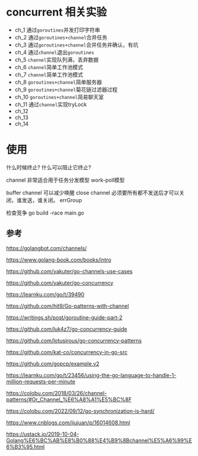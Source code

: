 # concurrent 相关实验

- ch_1 通过`goroutines`并发打印字符串
- ch_2 通过`goroutines+channel`合并任务
- ch_3 通过`goroutines+channel`合并任务并确认，有坑
- ch_4 通过`channel`退出`goroutines`
- ch_5 `channel`实现队列满，丢弃数据
- ch_6 `channel`简单工作池模式
- ch_7 `channel`简单工作池模式
- ch_8 `goroutines+channel`简单服务器
- ch_9 `goroutines+channel`菊花链过滤器过程
- ch_10 `goroutines+channel`简易聊天室
- ch_11 通过`channel`实现tryLock
- ch_12
- ch_13
- ch_14


# 使用
什么时候终止?
什么可以阻止它终止?

channel 非常适合用于任务分发模型 work-poll模型

buffer channel 可以减少唤醒 
close channel 必须要所有都不发送后才可以关闭，谁发送，谁关闭。
errGroup

检查竞争 go build -race main.go


## 参考
https://golangbot.com/channels/

https://www.golang-book.com/books/intro

https://github.com/yakuter/go-channels-use-cases

https://github.com/yakuter/go-concurrency

https://learnku.com/go/t/39490

https://github.com/hit9/Go-patterns-with-channel

https://writings.sh/post/goroutine-guide-part-2

https://github.com/luk4z7/go-concurrency-guide

https://github.com/lotusirous/go-concurrency-patterns

https://github.com/kat-co/concurrency-in-go-src

https://github.com/gopcp/example.v2

https://learnku.com/go/t/23456/using-the-go-language-to-handle-1-million-requests-per-minute

https://colobu.com/2018/03/26/channel-patterns/#Or_Channel_%E6%A8%A1%E5%BC%8F

https://colobu.com/2022/09/12/go-synchronization-is-hard/

https://www.cnblogs.com/jiujuan/p/16014608.html

https://ustack.io/2019-10-04-Golang%E6%BC%AB%E8%B0%88%E4%B9%8Bchannel%E5%A6%99%E6%B3%95.html